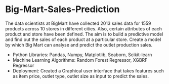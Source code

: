 # Big-Mart-Sales-Prediction

The data scientists at BigMart have collected 2013 sales data for 1559 products across 10 stores in different cities. Also, certain attributes of each product and store have been defined. The aim is to build a predictive model and find out the sales of each product at a particular store. Create a model by which Big Mart can analyse and predict the outlet production sales.

- Python Libraries:
  Pandas, Numpy, Matplotlib, Seaborn, Scikit-learn
- Machine Learning Algorithms:
  Random Forest Regressor, XGBRF Regressor
- Deployment:
  Created a Graphical user interface that takes features such as item price, outlet type, outlet size as input to predict the sales.

